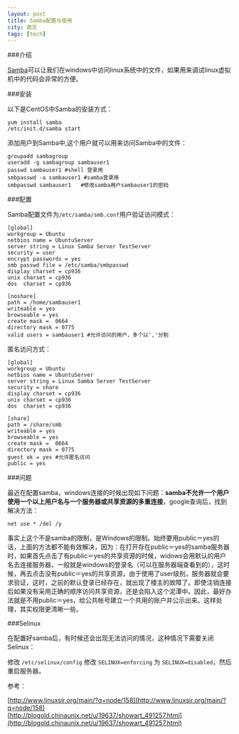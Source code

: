 ```yaml
---
layout: post
title: Samba配置与使用
city: 南京
tags: [tech]
---
```


###介绍

[Samba][1]可以让我们在windows中访问linux系统中的文件，如果用来调试linux虚拟机中的代码会非常的方便。

###安装

以下是CentOS中Samba的安装方式：

	yum install samba
	/etc/init.d/samba start


添加用户到Samba中,这个用户就可以用来访问Samba中的文件：

	groupadd sambagroup
	useradd -g sambagroup sambauser1
	passwd sambauser1 #shell 登录用
	smbpasswd -a sambauser1 #samba登录用
	smbpasswd sambauser1   #修改samba用户sambauser1的密码

###配置

Samba配置文件为`/etc/samba/smb.conf`用户验证访问模式：

	[global]
	workgroup = Ubuntu
	netbios name = UbuntuServer
	server string = Linux Samba Server TestServer
	security = user
	encrypt passwords = yes
	smb passwd file = /etc/samba/smbpasswd
	display charset = cp936
	unix charset = cp936
	dos  charset = cp936

	[noshare]
	path = /home/sambauser1
	writeable = yes   
	browseable = yes
	create mask =  0664
	directory mask = 0775
	valid users = sambauser1 #允许访问的用户，多个以','分割

匿名访问方式：

	[global]
	workgroup = Ubuntu
	netbios name = UbuntuServer
	server string = Linux Samba Server TestServer
	security = share
	display charset = cp936
	unix charset = cp936
	dos  charset = cp936

	[share]
	path = /share/smb
	writeable = yes
	browseable = yes
	create mask =  0664
	directory mask = 0775
	guest ok = yes #允许匿名访问
	public = yes

###问题

最近在配置samba，windows连接的时候出现如下问题：__samba不允许一个用户使用一个以上用户名与一个服务器或共享资源的多重连接__，google查询后，找到解决方法：

	net use * /del /y
 事实上这个不是samba的限制，是Windows的限制。始终要用public＝yes的话，上面的方法都不能有效解决，因为：在打开存在public＝yes的samba服务器时，如果首先点击了有public＝yes的共享资源的时候，widows会用默认的用户名去连接服务器，一般就是windows的登录名（可以在服务器端查看到的），这时候，再去点击没有public＝yes的共享资源，由于使用了user级别，服务器就会要求验证，这时，之前的默认登录已经存在，就出现了楼主的故障了。即使注销连接后如果没有采用正确的顺序访问共享资源，还是会陷入这个泥潭中。因此，最好办法就是不用public＝yes，给公共帐号建立一个共用的账户并公示出来。这样处理，其实权限更清晰一些。

###Selinux

在配置好samba后，有时候还会出现无法访问的情况，这种情况下需要关闭Selinux：

修改 `/etc/selinux/config` 修改 `SELINUX=enforcing` 为 `SELINUX=disabled`，然后重启服务器。


参考：

[http://www.linuxsir.org/main/?q=node/158](http://www.linuxsir.org/main/?q=node/158)     
[http://blogold.chinaunix.net/u/19637/showart_491257.html](http://blogold.chinaunix.net/u/19637/showart_491257.html)   


[1]: http://www.samba.org/ "samba"
